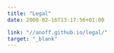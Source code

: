 ```yaml
---
title: "Legal"
date: 2000-02-16T13:17:56+01:00

link: "//anoff.github.io/legal/"
target: "_blank"
---
```

